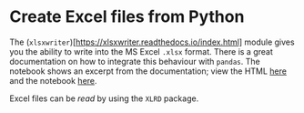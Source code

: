 # Create Excel files from Python

The (`xlsxwriter`)[https://xlsxwriter.readthedocs.io/index.html] module gives you the ability to write into the MS Excel `.xlsx` format. There is a great documentation on how to integrate this behaviour with `pandas`. The notebook shows an excerpt from the documentation; view the HTML [here](http://htmlpreview.github.io/?https://github.com/ThBuchwald/PythonConfig/blob/master/Excel_Integration/ExcelIntegration.html) and the notebook [here](https://nbviewer.jupyter.org/github/ThBuchwald/PythonConfig/blob/master/Excel_Integration/ExcelIntegration.ipynb).

Excel files can be *read* by using the `XLRD` package.